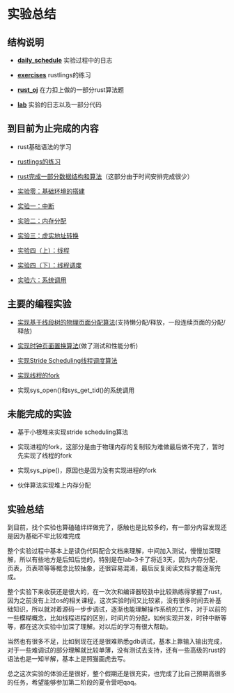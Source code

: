 # 实验总结
## 结构说明

- [**daily_schedule**](./daily_schedule/daily_schedule.md) 实验过程中的日志

- [**exercises**](./exercises) rustlings的练习

- [**rust_oj**](./rust_oj) 在力扣上做的一部分rust算法题

- [**lab**](./lab) 实验的日志以及一部分代码

## 到目前为止完成的内容
- rust基础语法的学习

- [rustlings的练习](./exercises)

- [rust完成一部分数据结构和算法](./rust_oj)（这部分由于时间安排完成很少）

- [实验零：基础环境的搭建](./lab/lab0/lab0.md)

- [实验一：中断](./lab/lab1/lab1.md)

- [实验二：内存分配](./lab/lab2/lab2.md)

- [实验三：虚实地址转换](./lab/lab3/lab3.md)

- [实验四（上）：线程](./lab/lab4/lab4.md)

- [ 实验四（下）：线程调度](./lab/lab4/lab4.md)

- [实验六：系统调用](./lab/lab6/lab6.md)

## 主要的编程实验
- [实现基于线段树的物理页面分配算法](./lab/lab2/segment_tree_allocator.rs)(支持懒分配/释放，一段连续页面的分配/释放)

- [实现时钟页面置换算法](./lab/lab3/clock.rs)(做了测试和性能分析)

- [实现Stride Scheduling线程调度算法](./lab/lab4/stride_scheduling.rs)

- [实现线程的fork](./lab/lab4/fork.rs)

- 实现sys_open()和sys_get_tid()的系统调用

## 未能完成的实验
- 基于小根堆来实现stride scheduling算法

- 实现进程的fork，这部分是由于物理内存的复制较为难做最后做不完了，暂时先实现了线程的fork

- 实现sys_pipe()，原因也是因为没有实现进程的fork

- 伙伴算法实现堆上内存分配
## 实验总结

到目前，找个实验也算磕磕绊绊做完了，感触也是比较多的，有一部分内容发现还是因为基础不牢比较难完成

整个实验过程中基本上是读伪代码配合文档来理解，中间加入测试，慢慢加深理解，所以有些地方是后知后觉的，特别是在lab-3卡了将近3天，因为内存分配，页表，页表项等等概念比较抽象，还很容易混淆，最后反复阅读文档才能逐渐完成。

整个实验下来收获还是很大的，在一次次和编译器较劲中比较熟练得掌握了rust，因为之前没有上过os的相关课程，这次实验时间又比较紧，没有很多时间去补基础知识，所以就对着源码一步步调试，逐渐也能理解操作系统的工作，对于以前的一些模糊概念，比如线程进程的区别，时间片的分配，如何实现并发，时钟中断等等，都在这次实验中加深了理解。对以后的学习有很大帮助。

当然也有很多不足，比如到现在还是很难熟悉gdb调试，基本上靠输入输出完成，对于一些难调试的部分理解就比较单薄，没有测试去支持，还有一些高级的rust的语法也是一知半解，基本上是照猫画虎去写。

总之这次实验的体验还是很好，整个假期还是很充实，也完成了比自己预期高很多的任务，希望能够参加第二阶段的夏令营吧qaq。